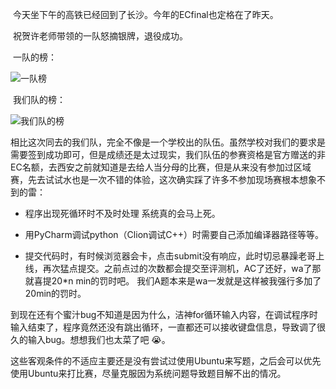 ​		今天坐下午的高铁已经回到了长沙。今年的ECfinal也定格在了昨天。

​		祝贺许老师带领的一队怒摘银牌，退役成功。

​		一队的榜：

![一队榜]()

​		我们队的榜：

![我们队的榜]()

​		相比这次同去的我们队，完全不像是一个学校出的队伍。虽然学校对我们的要求是需要签到成功即可，但是成绩还是太过现实，我们队伍的参赛资格是官方赠送的非EC名额，去西安之前就知道是去给人当分母的比赛，但是从来没有参加过区域赛，先去试试水也是一次不错的体验，这次确实踩了许多不参加现场赛根本想象不到的雷：

- 程序出现死循环时不及时处理 系统真的会马上死。

- 用PyCharm调试python（Clion调试C++）时需要自己添加编译器路径等等。

- 提交代码时，有时候浏览器会卡，点击submit没有响应，此时切忌暴躁老哥上线，再次猛点提交。之前点过的次数都会提交至评测机，AC了还好，wa了那就喜提20*n min的罚时吧。 我们A题本来是wa一发就是这样被我强行多加了20min的罚时。

  

​		到现在还有个蜜汁bug不知道是因为什么，洁神for循环输入内容，在调试程序时输入结束了，程序竟然还没有跳出循环，一直都还可以接收键盘信息，导致调了很久的输入bug。想想我们也太菜了吧 😭。

​		这些客观条件的不适应主要还是没有尝试过使用Ubuntu来写题，之后会可以优先使用Ubuntu来打比赛，尽量克服因为系统问题导致题目解不出的情况。













